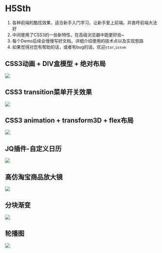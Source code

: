 # H5Sth

1. 各种前端的酷炫效果，适合新手入门学习，让新手爱上前端，并直呼前端大法好
2. 中间使用了CSS3的一些新特性，在高级浏览器中跑更好些~
3. 每个Demo后续会慢慢写好文档，详细介绍使用的技术点以及实现思路
4. 如果觉得对您有帮助的话，或者有bug的话，欢迎`star`,`issue`


## CSS3动画 + DIV盒模型 + 绝对布局
![](http://ou1frpks8.bkt.clouddn.com/daxiang.gif)

## CSS3 transition菜单开关效果
![](http://ou1frpks8.bkt.clouddn.com/kaiguan.gif)

## CSS3 animation + transform3D + flex布局
![](http://ou1frpks8.bkt.clouddn.com/touzi.gif)

## JQ插件-自定义日历
![](http://ou1frpks8.bkt.clouddn.com/rili.gif)

## 高仿淘宝商品放大镜
![](http://ou1frpks8.bkt.clouddn.com/fangdajing.gif)

## 分块渐变
![](http://ou1frpks8.bkt.clouddn.com/zuoyou.gif)

## 轮播图
![](http://ou1frpks8.bkt.clouddn.com/lunbotu.gif)
